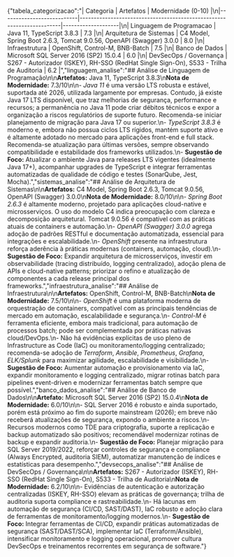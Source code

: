 {"tabela_categorizacao":"| Categoria                 | Artefatos                                                            | Modernidade (0-10) |\n|---------------------------|-----------------------------------------------------------------------|--------------------|\n| Linguagem de Programacao  | Java 11, TypeScript 3.8.3                                             | 7.3               |\n| Arquitetura de Sistemas   | C4 Model, Spring Boot 2.6.3, Tomcat 9.0.56, OpenAPI (Swagger) 3.0.0   | 8.0               |\n| Infraestrutura            | OpenShift, Control-M, BNB-Batch                                       | 7.5               |\n| Banco de Dados            | Microsoft SQL Server 2016 (SP2) 15.0.4                                | 6.0               |\n| DevSecOps / Governança    | S267 - Autorizador (ISKEY), RH-SSO (RedHat Single Sign-On), S533 - Trilha de Auditoria | 6.2               |","linguagem_analise":"## Análise de Linguagem de Programação\n\n**Artefatos:** Java 11, TypeScript 3.8.3\n**Nota de Modernidade:** 7.3/10\n\n- *Java 11* é uma versão LTS robusta e estável, suportada até 2026, utilizada largamente por empresas. Contudo, já existe Java 17 LTS disponível, que traz melhorias de segurança, performance e recursos; a permanência no Java 11 pode criar débitos técnicos e expor a organização a riscos regulatórios de suporte futuro. Recomenda-se iniciar planejamento de migração para Java 17 ou superior.\n- *TypeScript 3.8.3* é moderno e, embora não possua ciclos LTS rígidos, mantém suporte ativo e é altamente adotado no mercado para aplicações front-end e full stack. Recomenda-se atualização para últimas versões, sempre observando compatibilidade e estabilidade dos frameworks utilizados.\n- **Sugestão de Foco:** Atualizar o ambiente Java para releases LTS vigentes (idealmente Java 17+), acompanhar upgrades de TypeScript e integrar ferramentas automatizadas de qualidade de código e testes (SonarQube, Jest, Mocha).","sistemas_analise":"## Análise de Arquitetura de Sistemas\n\n**Artefatos:** C4 Model, Spring Boot 2.6.3, Tomcat 9.0.56, OpenAPI (Swagger) 3.0.0\n**Nota de Modernidade:** 8.0/10\n\n- *Spring Boot 2.6.3* é altamente moderno, projetado para aplicações cloud-native e microsserviços. O uso do modelo C4 indica preocupação com clareza e decomposição arquitetural. Tomcat 9.0.56 é compatível com as práticas atuais de containers e automação.\n- *OpenAPI (Swagger) 3.0.0* agrega adoção de padrões RESTful e documentação automatizada, essencial para integrações e escalabilidade.\n- *OpenShift* presente na infraestrutura reforça aderência à práticas modernas (containers, automação, cloud).\n- **Sugestão de Foco:** Expandir arquitetura de microsserviços, investir em observabilidade (tracing distribuído, logging centralizado), adoção plena de APIs e cloud-native patterns; priorizar o refino e atualização de componentes a cada release principal dos frameworks.","infraestrutura_analise":"## Análise de Infraestrutura\n\n**Artefatos:** OpenShift, Control-M, BNB-Batch\n**Nota de Modernidade:** 7.5/10\n\n- *OpenShift* é uma plataforma moderna de orquestração de containers, compatível com as principais tendências de mercado em automação, escalabilidade e segurança.\n- *Control-M* é ferramenta eficiente, embora mais tradicional, para automação de processos batch; pode ser complementada por práticas nativas cloud/DevOps.\n- Não há evidências explícitas de uso pleno de Infrastructure as Code (IaC) ou monitoramento/logging centralizado; recomenda-se adoção de *Terraform*, *Ansible*, *Prometheus*, *Grafana*, *ELK/Splunk* para maximizar agilidade, escalabilidade e visibilidade.\n- **Sugestão de Foco:** Aumentar automação e provisionamento via IaC, expandir monitoramento e logging centralizado, migrar rotinas batch para pipelines event-driven e modernizar ferramentas batch sempre que possível.","banco_dados_analise":"## Análise de Banco de Dados\n\n**Artefato:** Microsoft SQL Server 2016 (SP2) 15.0.4\n**Nota de Modernidade:** 6.0/10\n\n- SQL Server 2016 é robusto e ainda suportado, porém está próximo ao fim do suporte mainstream (2026); em breve não receberá atualizações de segurança, expondo o ambiente a riscos.\n- Recursos modernos como TDE para criptografia, suporte a replicação e backup automatizado são positivos; recomendável modernizar rotinas de backup e expandir auditoria.\n- **Sugestão de Foco:** Planejar migração para SQL Server 2019/2022, reforçar controles de segurança e compliance (Always Encrypted, auditoria SIEM), automatizar manutenção de índices e estatísticas para desempenho.","devsecops_analise":"## Análise de DevSecOps / Governança\n\n**Artefatos:** S267 - Autorizador (ISKEY), RH-SSO (RedHat Single Sign-On), S533 - Trilha de Auditoria\n**Nota de Modernidade:** 6.2/10\n\n- Evidências de autenticação e autorização centralizadas (ISKEY, RH-SSO) elevam as práticas de governança; trilha de auditoria suporta compliance e rastreabilidade.\n- Há lacunas em automação de segurança (CI/CD, SAST/DAST), IaC robusto e adoção clara de ferramentas de monitoramento/logging modernos.\n- **Sugestão de Foco:** Integrar ferramentas de CI/CD, expandir práticas automatizadas de segurança (SAST/DAST/SCA), implementar IaC (Terraform/Ansible), intensificar monitoramento e logging operacional, promover cultura DevSecOps e treinamentos recorrentes em segurança de software."}